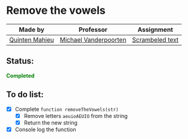 # Remove the vowels

|Made by|Professor|Assignment|
|-------|---------|---------------|
|[Quinten Mahieu](https://www.quintenmahieu.com/ "Website")|[Michael Vanderpoorten](https://yungpanda.com/ "YungPanda")|[Scrambeled text](https://www.pgm.gent/pgm-1/exercises/week_3.html#remove-the-vowels "Remove the vowels")|

## Status:
**<span style="color:green">Completed</span>**

## To do list:
- [x] Complete `function removeTheVowels(str)`
  - [x] Remove letters `aeuioAEUIO` from the string
  - [x] Return the new string
- [x] Console log the function